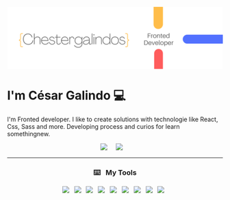 ![Header_Github_chestergalindos](https://github.com/chestergalindo/chestergalindo/blob/master/Blues.png)

<h1> I'm César Galindo 💻</h1>

<p>
   I'm Fronted developer. I like to create solutions with technologie like React, Css, Sass and more. Developing process and curios for learn somethingnew.
</p>

<p align='center'>
  <a href="https://www.linkedin.com/in/chestergalindos/"><img src="https://img.shields.io/badge/LinkedIn-0077B5?style=for-the-badge&logo=linkedin&logoColor=white" /></a>&nbsp;&nbsp;&nbsp;&nbsp;
  <a href="mailto:cega.0203@gmail.com?subject=Hello%20Cesar"><img src="https://img.shields.io/badge/Gmail-D14836?style=for-the-badge&logo=gmail&logoColor=white" /></a>&nbsp;&nbsp;&nbsp;&nbsp;
</p>

<hr>

<h3 align='center' >⌨️&nbsp;&nbsp;&nbsp;My Tools</h3>
<p align='center'>
  <img src="https://img.shields.io/badge/React-20232A?style=for-the-badge&logo=react&logoColor=61DAFB" />&nbsp;&nbsp;
  <img src="https://img.shields.io/badge/HTML5-E34F26?style=for-the-badge&logo=html5&logoColor=white" />&nbsp;&nbsp;
  <img src="https://img.shields.io/badge/CSS-239120?&style=for-the-badge&logo=css3&logoColor=white" />&nbsp;&nbsp;
  <img src="https://img.shields.io/badge/JavaScript-323330?style=for-the-badge&logo=javascript&logoColor=F7DF1E" />&nbsp;&nbsp;
  <img src="https://img.shields.io/badge/Sass-CC6699?style=for-the-badge&logo=sass&logoColor=white" />&nbsp;&nbsp;
  <img src="https://img.shields.io/badge/React_Router-CA4245?style=for-the-badge&logo=react-router&logoColor=white" />&nbsp;&nbsp;
  <img src="https://img.shields.io/badge/Netlify-00C7B7?style=for-the-badge&logo=netlify&logoColor=white" />&nbsp;&nbsp;
  <img src="https://img.shields.io/badge/Microsoft_Excel-217346?style=for-the-badge&logo=microsoft-excel&logoColor=white" />&nbsp;&nbsp;
  <img src="https://img.shields.io/badge/Microsoft_PowerPoint-B7472A?style=for-the-badge&logo=microsoft-powerpoint&logoColor=white" />&nbsp;&nbsp;
</p>

<!-- <hr>

<h4>👨‍💻&nbsp;&nbsp;&nbsp;My Projects</h4>

<h5><a href="https://platzi-master.dflores.dev/">💻 Platzi Employees</a></h5>
<p>CRUD built with React and work with NodeJS, Express and MongoDB.All app have Routers to redirect or navigate to others sections. Also it's hosted by Firebase and one API deployed in Google App Engine <br>
<a href="https://github.com/dfloresdev/platzi-employees">Repository here</a></p>

<h5><a href="https://dflores.dev/">🙍‍♂️ Personal Blog</a></h5>
<p>Blog created with Gatsby, Google Cloud Run, Google Cloud SQL, Docker, Ghost<br>
<a href="https://github.com/dfloresdev/personal-blog">Repository here</a></p>

<h5><a href="https://dfloresdev.github.io/rick-and-morty/">🙋‍♂️ Rick and Morty</a></h5>
<p>Javascript project, calling a API Rick and Morty and show data in the client.<br>
<a href="https://github.com/dfloresdev/rick-and-morty">Repository here</a></p>

<h5><a href="https://dfloresdev.github.io/basic-landing-page/">📃 Basic Landing Page</a></h5>
<p>Simple responsive Landing Page<br>
<a href="https://github.com/dfloresdev/basic-landing-page">Repository here</a></p>

<h5><a href="https://thespianartist-33a0a.web.app/">📃 Thespianartist Portfolio</a></h5>
<p>Collaboration with UI/UX Designer, I created your portfolio in React<br>
<a href="https://github.com/dfloresdev/thespianartist-portfolio">Repository here</a></p>

<h5><a href="https://marvel-4d6ytbdwza-uc.a.run.app/">🏆 Marvel</a></h5>
<p>In this app you can see a superheros and they collaborators, this app have two services<br>
<a href="https://github.com/dfloresdev/marvel_connections">Repository here</a></p>

<hr> -->

<!-- <h4>👨‍🔬&nbsp;&nbsp;&nbsp;Open Source</h4>
<h5><a href="https://www.npmjs.com/package/@dfloresdev/google-storage-ghost">Ghost + Google Cloud Storage 👻☁️</a></h5>
<p>Adaptor for Google Cloud Storage and Ghost
<br>
<a href="https://github.com/dfloresdev/google-storage-ghost">Repository here</a></p>

<h5><a href="https://youtu.be/2jW9AeibcI8">📰 Docker, Ghost and Cloud Storage</a></h5>
<p>Run Ghost in Google Cloud Platform
<br>
<a href="https://github.com/dfloresdev/docker-ghost-cloud-storage">Repository here</a></p> -->
